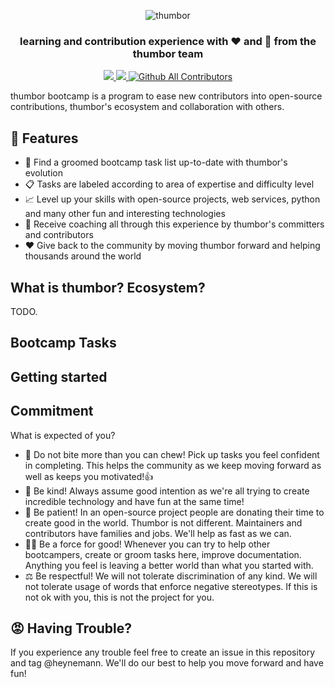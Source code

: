 <p align="center">
  <img title="thumbor" alt="thumbor" src="https://github.com/thumbor/thumbor/blob/readme/docs/thumbor-logo.png?raw=true" />
</p>

<h3 align="center">
learning and contribution experience with ❤️ and 🤗 from the thumbor team
</h3>

<p align="center">
  <a href='https://github.com/thumbor/thumbor-bootcamp/pulls' target='_blank'>
    <img src='https://img.shields.io/github/issues-pr-raw/thumbor/thumbor-bootcamp.svg'/>
  </a>
  <a href='https://github.com/thumbor/thumbor-bootcamp/issues' target='_blank'>
    <img src='https://img.shields.io/github/issues-raw/thumbor/thumbor-bootcamp.svg'/>
  </a>
  <a href='https://github.com/thumbor/thumbor-bootcamp' target='_blank'>
    <img alt="Github All Contributors" src="https://img.shields.io/github/all-contributors/thumbor/thumbor-bootcamp?style=plastic">
  </a>
</p>

thumbor bootcamp is a program to ease new contributors into open-source contributions, thumbor's ecosystem and collaboration with others.

## 🎯 Features

- 🧹 Find a groomed bootcamp task list up-to-date with thumbor's evolution
- 📋 Tasks are labeled according to area of expertise and difficulty level
- 📈 Level up your skills with open-source projects, web services, python and many other fun and interesting technologies
- 🤗 Receive coaching all through this experience by thumbor's committers and contributors
- ❤️  Give back to the community by moving thumbor forward and helping thousands around the world

## What is thumbor? Ecosystem?

TODO.

## Bootcamp Tasks

## Getting started

## Commitment

What is expected of you?

* 🤢 Do not bite more than you can chew! Pick up tasks you feel confident in completing. This helps the community as we keep moving forward as well as keeps you motivated!👍
* 🤗 Be kind! Always assume good intention as we're all trying to create incredible technology and have fun at the same time!
* 🧘 Be patient! In an open-source project people are donating their time to create good in the world. Thumbor is not different. Maintainers and contributors have families and jobs. We'll help as fast as we can.
* 🦸‍♀️ Be a force  for good! Whenever you can try to help other bootcampers, create or groom tasks here, improve documentation. Anything you feel is leaving a better world than what you started with.
* ⚖️  Be respectful! We will not tolerate discrimination of any kind. We will not tolerate usage of words that enforce negative stereotypes. If this is not ok with you, this is not the project for you.

## 😡 Having Trouble?

If you experience any trouble feel free to create an issue in this repository and tag @heynemann. We'll do our best to help you move forward and have fun!

